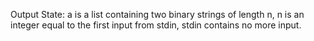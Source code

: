 Output State: a is a list containing two binary strings of length n, n is an integer equal to the first input from stdin, stdin contains no more input.